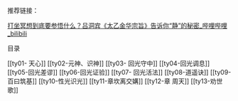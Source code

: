 
推荐链接：

[打坐冥想到底要参悟什么？吕洞宾《太乙金华宗旨》告诉你“静”的秘密_哔哩哔哩_bilibili](https://www.bilibili.com/video/BV1Gu411h7zH/?spm_id_from=333.337.search-card.all.click)

目录

[[ty01- 天心]]
[[ty02-元神、识神]]
[[ty03- 回光守中]]
[[ty04-回光调息]]
[[ty05-回光差谬]]
[[ty06-回光证验]]
[[ty07- 回光活法]]
[[ty08-道遥诀]]
[[ty09-百曰筑基]]
[[ty10-性光识光]]
[[ty11-章坎离交媾]]
[[ty12-章 周天]]
[[ty13-劝世歌]]